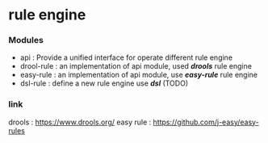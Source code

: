 # rule engine

### Modules
- api : Provide a unified interface for operate different rule engine
- drool-rule : an implementation of api module, used ***drools*** rule engine
- easy-rule : an implementation of api module, use ***easy-rule*** rule engine
- dsl-rule : define a new rule engine use ***dsl*** (TODO)

### link
drools : https://www.drools.org/
easy rule : https://github.com/j-easy/easy-rules
